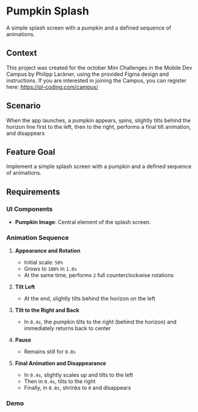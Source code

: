 # Pumpkin Splash

A simple splash screen with a pumpkin and a defined sequence of animations.

## Context

This project was created for the october Mini Challenges in the Mobile Dev Campus by Philipp Lackner, using the provided Figma design and instructions.
If you are interested in joining the Campus, you can register here: https://pl-coding.com/campus/

## Scenario

When the app launches, a pumpkin appears, spins, slightly tilts behind the horizon line first to
the left, then to the right, performs a final tilt animation, and disappears

## Feature Goal

Implement a simple splash screen with a pumpkin and a defined sequence of animations.

## Requirements

### UI Components

- **Pumpkin Image**: Central element of the splash screen.

### Animation Sequence

1. **Appearance and Rotation**
    - Initial scale: `50%`
    - Grows to `100%` in `1.8s`
    - At the same time, performs `2` full counterclockwise rotations

2. **Tilt Left**
    - At the end, slightly tilts behind the horizon on the left

3. **Tilt to the Right and Back**
    - In `0.4s`, the pumpkin tilts to the right (behind the horizon) and immediately returns back to
      center

4. **Pause**
    - Remains still for `0.8s`

5. **Final Animation and Disappearance**
    - In `0.4s`, slightly scales up and tilts to the left
    - Then in `0.4s`, tilts to the right
    - Finally, in `0.8s`, shrinks to `0` and disappears

### Demo


